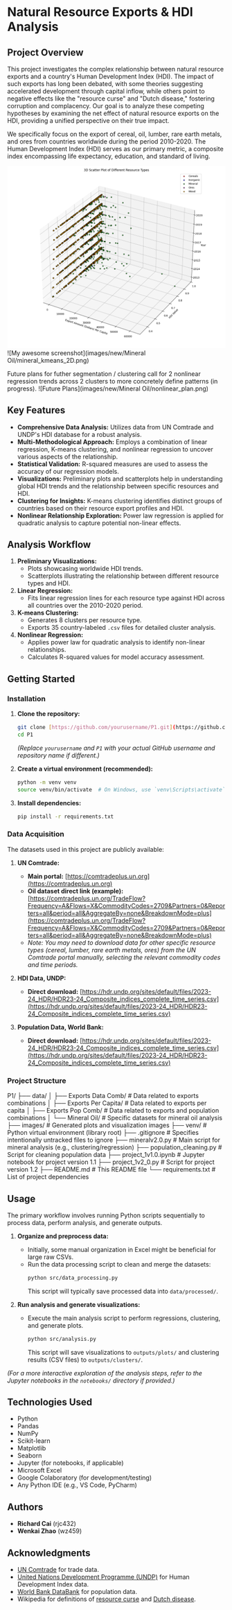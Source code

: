 # Natural Resource Exports & HDI Analysis

## Project Overview

This project investigates the complex relationship between natural resource exports and a country's Human Development Index (HDI). The impact of such exports has long been debated, with some theories suggesting accelerated development through capital inflow, while others point to negative effects like the "resource curse" and "Dutch disease," fostering corruption and complacency. Our goal is to analyze these competing hypotheses by examining the net effect of natural resource exports on the HDI, providing a unified perspective on their true impact.

We specifically focus on the export of cereal, oil, lumber, rare earth metals, and ores from countries worldwide during the period 2010-2020. The Human Development Index (HDI) serves as our primary metric, a composite index encompassing life expectancy, education, and standard of living.

![My awesome screenshot](images/all_scatter_3D.png)
![My awesome screenshot](images/new/Mineral Oil/mineral_kmeans_2D.png)

Future plans for futher segmentation / clustering call for 2 nonlinear regression trends across 2 clusters to more concretely define patterns (in progress).
![Future Plans](images/new/Mineral Oil/nonlinear_plan.png)

## Key Features

* **Comprehensive Data Analysis:** Utilizes data from UN Comtrade and UNDP's HDI database for a robust analysis.
* **Multi-Methodological Approach:** Employs a combination of linear regression, K-means clustering, and nonlinear regression to uncover various aspects of the relationship.
* **Statistical Validation:** R-squared measures are used to assess the accuracy of our regression models.
* **Visualizations:** Preliminary plots and scatterplots help in understanding global HDI trends and the relationship between specific resources and HDI.
* **Clustering for Insights:** K-means clustering identifies distinct groups of countries based on their resource export profiles and HDI.
* **Nonlinear Relationship Exploration:** Power law regression is applied for quadratic analysis to capture potential non-linear effects.

## Analysis Workflow

1.  **Preliminary Visualizations:**
    * Plots showcasing worldwide HDI trends.
    * Scatterplots illustrating the relationship between different resource types and HDI.
2.  **Linear Regression:**
    * Fits linear regression lines for each resource type against HDI across all countries over the 2010-2020 period.
3.  **K-means Clustering:**
    * Generates 8 clusters per resource type.
    * Exports 35 country-labeled `.csv` files for detailed cluster analysis.
4.  **Nonlinear Regression:**
    * Applies power law for quadratic analysis to identify non-linear relationships.
    * Calculates R-squared values for model accuracy assessment.

## Getting Started

### Installation

1.  **Clone the repository:**
    ```bash
    git clone [https://github.com/yourusername/P1.git](https://github.com/yourusername/P1.git)
    cd P1
    ```
    *(Replace `yourusername` and `P1` with your actual GitHub username and repository name if different.)*

2.  **Create a virtual environment (recommended):**
    ```bash
    python -m venv venv
    source venv/bin/activate  # On Windows, use `venv\Scripts\activate`
    ```

3.  **Install dependencies:**
    ```bash
    pip install -r requirements.txt
    ```

### Data Acquisition

The datasets used in this project are publicly available:

1.  **UN Comtrade:**
    * **Main portal:** [https://comtradeplus.un.org](https://comtradeplus.un.org)
    * **Oil dataset direct link (example):** [https://comtradeplus.un.org/TradeFlow?Frequency=A&Flows=X&CommodityCodes=2709&Partners=0&Reporters=all&period=all&AggregateBy=none&BreakdownMode=plus](https://comtradeplus.un.org/TradeFlow?Frequency=A&Flows=X&CommodityCodes=2709&Partners=0&Reporters=all&period=all&AggregateBy=none&BreakdownMode=plus)
    * *Note: You may need to download data for other specific resource types (cereal, lumber, rare earth metals, ores) from the UN Comtrade portal manually, selecting the relevant commodity codes and time periods.*

2.  **HDI Data, UNDP:**
    * **Direct download:** [https://hdr.undp.org/sites/default/files/2023-24_HDR/HDR23-24_Composite_indices_complete_time_series.csv](https://hdr.undp.org/sites/default/files/2023-24_HDR/HDR23-24_Composite_indices_complete_time_series.csv)

3.  **Population Data, World Bank:**
    * **Direct download:** [https://hdr.undp.org/sites/default/files/2023-24_HDR/HDR23-24_Composite_indices_complete_time_series.csv](https://hdr.undp.org/sites/default/files/2023-24_HDR/HDR23-24_Composite_indices_complete_time_series.csv)

### Project Structure

P1/
├── data/
│   ├── Exports Data Comb/         # Data related to exports combinations
│   ├── Exports Per Capita/        # Data related to exports per capita
│   ├── Exports Pop Comb/          # Data related to exports and population combinations
│   └── Mineral Oil/               # Specific datasets for mineral oil analysis
├── images/                        # Generated plots and visualization images
├── venv/                          # Python virtual environment (library root)
├── .gitignore                     # Specifies intentionally untracked files to ignore
├── mineralv2.0.py                 # Main script for mineral analysis (e.g., clustering/regression)
├── population_cleaning.py         # Script for cleaning population data
├── project_1v1.0.ipynb            # Jupyter notebook for project version 1.1
├── project_1v2_0.py               # Script for project version 1.2
├── README.md                      # This README file
└── requirements.txt               # List of project dependencies


## Usage

The primary workflow involves running Python scripts sequentially to process data, perform analysis, and generate outputs.

1.  **Organize and preprocess data:**
    * Initially, some manual organization in Excel might be beneficial for large raw CSVs.
    * Run the data processing script to clean and merge the datasets:
        ```bash
        python src/data_processing.py
        ```
        This script will typically save processed data into `data/processed/`.

2.  **Run analysis and generate visualizations:**
    * Execute the main analysis script to perform regressions, clustering, and generate plots.
        ```bash
        python src/analysis.py
        ```
        This script will save visualizations to `outputs/plots/` and clustering results (CSV files) to `outputs/clusters/`.

*(For a more interactive exploration of the analysis steps, refer to the Jupyter notebooks in the `notebooks/` directory if provided.)*

## Technologies Used

* Python
* Pandas
* NumPy
* Scikit-learn
* Matplotlib
* Seaborn
* Jupyter (for notebooks, if applicable)
* Microsoft Excel
* Google Colaboratory (for development/testing)
* Any Python IDE (e.g., VS Code, PyCharm)

## Authors

* **Richard Cai** (rjc432)
* **Wenkai Zhao** (wz459)

## Acknowledgments

* [UN Comtrade](https://comtradeplus.un.org) for trade data.
* [United Nations Development Programme (UNDP)](https://hdr.undp.org/data-center/human-development-index#/indicies/HDI) for Human Development Index data.
* [World Bank DataBank](https://databank.worldbank.org/source/population-estimates-and-projections#) for population data.
* Wikipedia for definitions of [resource curse](https://wikipedia.org/wiki/resource_curse) and [Dutch disease](https://wikipedia.org/wiki/dutch_disease).
